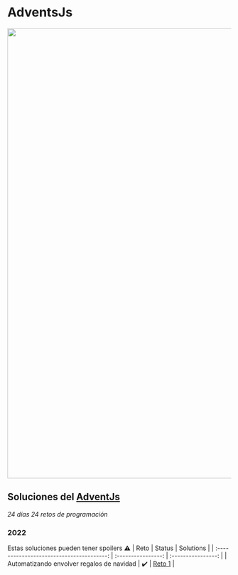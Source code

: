 # AdventsJs


<img src="https://repository-images.githubusercontent.com/573271128/321221c3-c3f2-445b-9650-bf809ed9a084" width="1012px" heigth="358px" />



## Soluciones del [AdventJs](https://2022.adventjs.dev/es)

_24 días_ _24 retos de programación_

### 2022

Estas soluciones pueden tener spoilers :warning:
|                   Reto                               |          Status    |   Solutions                                                                    |
| :---------------------------------------:            | :----------------: | :----------------:                                                             |
| Automatizando envolver regalos de navidad            | :heavy_check_mark: | [Reto 1](https://github.com/Atticus64/adventjs/blob/main/retos/reto1/app.js)   |
